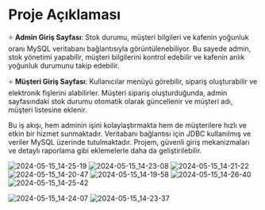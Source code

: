 
# Proje Açıklaması

⭐ **Admin Giriş Sayfası**: Stok durumu, müşteri bilgileri ve kafenin yoğunluk oranı MySQL veritabanı bağlantısıyla görüntülenebiliyor. Bu sayede admin, stok yönetimi yapabilir, müşteri bilgilerini kontrol edebilir ve kafenin anlık yoğunluk durumunu takip edebilir.

⭐ **Müşteri Giriş Sayfası**: Kullanıcılar menüyü görebilir, sipariş oluşturabilir ve elektronik fişlerini alabilirler. Müşteri sipariş oluşturduğunda, admin sayfasındaki stok durumu otomatik olarak güncellenir ve müşteri adı, müşteri listesine eklenir.

Bu iş akışı, hem adminin işini kolaylaştırmakta hem de müşterilere hızlı ve etkin bir hizmet sunmaktadır. Veritabanı bağlantısı için JDBC kullanılmış ve veriler MySQL üzerinde tutulmaktadır. Projem, güvenli giriş mekanizmaları ve detaylı raporlama gibi eklemelerle daha da geliştirilebilir.


![2024-05-15_14-25-19](https://github.com/SevimBusraGul78/JavaProje/assets/116757374/e34f8f90-405b-4e25-b4c8-5da3b67e20ed)
![2024-05-15_14-23-08](https://github.com/SevimBusraGul78/JavaProje/assets/116757374/54d837e3-fb8b-43de-9703-eb448d500168)
![2024-05-15_14-21-22](https://github.com/SevimBusraGul78/JavaProje/assets/116757374/9b9104e7-f9f3-4c80-9b32-4aacc7972ceb)
![2024-05-15_14-20-47](https://github.com/SevimBusraGul78/JavaProje/assets/116757374/0e3d66a9-261d-4a70-831b-94b51483637c)
![2024-05-15_14-19-58](https://github.com/SevimBusraGul78/JavaProje/assets/116757374/6971ac28-16db-42ff-8ad7-fd9721240758)
![2024-05-15_14-26-40](https://github.com/SevimBusraGul78/JavaProje/assets/116757374/05b71f95-ba56-4bd5-8e52-7bb23883b74b)
![2024-05-15_14-25-42](https://github.com/SevimBusraGul78/JavaProje/assets/116757374/029409be-78f3-409f-8716-03ed59670c42)

![2024-05-15_14-24-07](https://github.com/SevimBusraGul78/JavaProje/assets/116757374/c7440268-7a1f-42d9-897b-aad1b2731ba8)
![2024-05-15_14-23-37](https://github.com/SevimBusraGul78/JavaProje/assets/116757374/450ba3c8-5672-4202-8b31-1646f19f7410)
